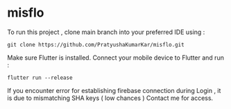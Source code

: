 # misflo

To run this project , clone main branch into your preferred IDE using :

`git clone https://github.com/PratyushaKumarKar/misflo.git`

Make sure Flutter is installed. 
Connect your mobile device to Flutter and run :

`flutter run --release`

If you encounter error for establishing firebase connection during Login , it is due to mismatching SHA keys ( low chances )
Contact me for access.

